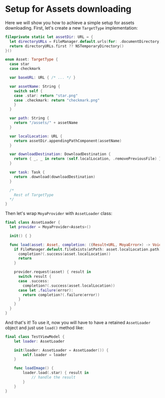 # Setup for Assets downloading

Here we will show you how to achieve a simple setup for assets downloading.
First, let's create a new `TargetType` implementation:
```swift
fileprivate static let assetDir: URL = {
  let directoryURLs = FileManager.default.urls(for: .documentDirectory, in: .userDomainMask)
  return directoryURLs.first ?? NSTemporaryDirectory()
}()

enum Asset: TargetType {
  case star
  case checkmark

  var baseURL: URL { /* ... */ }

  var assetName: String {
    switch self {
    case .star: return "star.png"
    case .checkmark: return "checkmark.png"
    }
  }

  var path: String {
    return "/assets/" + assetName
  }

  var localLocation: URL {
    return assetDir.appendingPathComponent(assetName)
  }

  var downloadDestination: DownloadDestination {
    return { _, _ in return (self.localLocation, .removePreviousFile) }
  }

  var task: Task {
    return .download(downloadDestination)
  }

  /*
    Rest of TargetType
  */
}
```

Then let's wrap `MoyaProvider` with `AssetLoader` class:
```swift
final class AssetLoader {
  let provider = MoyaProvider<Assets>()

  init() { }

  func load(asset: Asset, completion: ((Result<URL, MoyaError>) -> Void)? = nil) {
    if FileManager.default.fileExists(atPath: asset.localLocation.path) {
      completion?(.success(asset.localLocation))
      return
    }

    provider.request(asset) { result in 
      switch result {
      case .success:
        completion?(.success(asset.localLocation))
      case let .failure(error):
        return completion?(.failure(error))
      }
    }
  }
}
```

And that's it! To use it, now you will have to have a retained `AssetLoader` object
and just use `load()` method like:
```swift
final class TestViewModel {
    let loader: AssetLoader

    init(loader: AssetLoader = AssetLoader()) {
        self.loader = loader
    }

    func loadImage() {
        loader.load(.star) { result in
            // handle the result
        }
    }
}

```